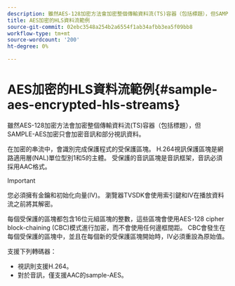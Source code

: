 ```yaml
---
description: 雖然AES-128加密方法會加密整個傳輸資料流(TS)容器（包括標題），但SAMPLE-AES加密只會加密音訊和部分視訊資料。
title: AES加密的HLS資料流範例
source-git-commit: 02ebc3548a254b2a6554f1ab34afbb3ea5f09bb8
workflow-type: tm+mt
source-wordcount: '200'
ht-degree: 0%

---
```


# AES加密的HLS資料流範例{#sample-aes-encrypted-hls-streams}

雖然AES-128加密方法會加密整個傳輸資料流(TS)容器（包括標題），但SAMPLE-AES加密只會加密音訊和部分視訊資料。

在加密的串流中，會識別完成保護程式的受保護區塊。 H.264視訊保護區塊是網路適用層(NAL)單位型別1和5的主體。 受保護的音訊區塊是音訊框架，音訊必須採用AAC格式。

>[!IMPORTANT]
>
>您必須擁有金鑰和初始化向量(IV)。 瀏覽器TVSDK會使用索引鍵和IV在播放資料流之前將其解密。

每個受保護的區塊都包含16位元組區塊的整數，這些區塊會使用AES-128 cipher block-chaining (CBC)模式進行加密，而不會使用任何邊框間距。 CBC會發生在每個受保護的區塊中，並且在每個新的受保護區塊開始時，IV必須重設為原始值。

支援下列轉碼器：

* 視訊則支援H.264。
* 對於音訊，僅支援AAC的sample-AES。
